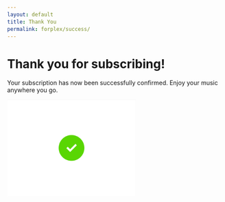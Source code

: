 ```yaml
---
layout: default
title: Thank You
permalink: forplex/success/
---
```


<script>
    const urlParams = new URLSearchParams(window.location.search);
    const checkout_session_id = urlParams.get('session_id');
    if (checkout_session_id) posthog.alias(checkout_session_id);
</script>

# Thank you for subscribing!
Your subscription has now been successfully confirmed. Enjoy your music anywhere you go.

<img width="300" src="/assets/images/check_animated.gif" />
